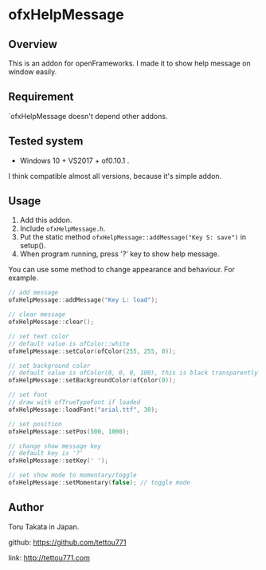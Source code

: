 # ofxHelpMessage

## Overview

This is an addon for openFrameworks.
I made it to show help message on window easily.

## Requirement

`ofxHelpMessage doesn't depend other addons.

## Tested system

- Windows 10 + VS2017 +  of0.10.1 .

I think compatible almost all versions, because it's simple addon.

## Usage

1. Add this addon.
1. Include `ofxHelpMessage.h`.
1. Put the static method `ofxHelpMessage::addMessage("Key S: save")`  in setup().
1. When program running, press '?' key to show help message.



You can use some method to change appearance and behaviour.
For example.

```cpp
// add message
ofxHelpMessage::addMessage("Key L: load");

// clear message
ofxHelpMessage::clear();

// set text color
// default value is ofColor::white
ofxHelpMessage::setColor(ofColor(255, 255, 0));

// set background color
// default value is ofColor(0, 0, 0, 100), this is black transparently
ofxHelpMessage::setBackgroundColor(ofColor(0));

// set font
// draw with ofTrueTypeFont if loaded
ofxHelpMessage::loadFont("arial.ttf", 30);

// set position
ofxHelpMessage::setPos(500, 1000);

// change show message key
// default key is '?'
ofxHelpMessage::setKey(' ');

// set show mode to momentary/toggle
ofxHelpMessage::setMomentary(false); // toggle mode

```

## Author

Toru Takata in Japan.

github: https://github.com/tettou771

link: http://tettou771.com